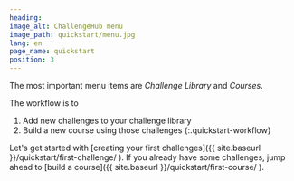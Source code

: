 ```yaml
---
heading:
image_alt: ChallengeHub menu
image_path: quickstart/menu.jpg
lang: en
page_name: quickstart
position: 3
---
```


The most important menu items are *Challenge Library* and *Courses*.

The workflow is to

1. Add new challenges to your challenge library
2. Build a new course using those challenges
{:.quickstart-workflow}

Let's get started with [creating your first challenges]({{ site.baseurl }}/quickstart/first-challenge/ ).
If you already have some challenges, jump ahead to [build a course]({{ site.baseurl }}/quickstart/first-course/ ).
